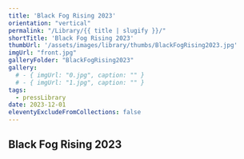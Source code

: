 ```yaml
---
title: 'Black Fog Rising 2023'
orientation: "vertical"
permalink: "/Library/{{ title | slugify }}/"
shortTitle: 'Black Fog Rising 2023'
thumbUrl: '/assets/images/library/thumbs/BlackFogRising2023.jpg'
imgUrl: "front.jpg"
galleryFolder: "BlackFogRising2023"
gallery:
  # - { imgUrl: "0.jpg", caption: "" }
  # - { imgUrl: "1.jpg", caption: "" }
tags:
  - pressLibrary
date: 2023-12-01
eleventyExcludeFromCollections: false
---
```



<div class="Txt">
  <h2>Black Fog Rising 2023</h2>
  <!-- <p>lorem</p> -->
</div>